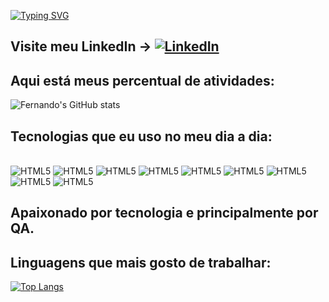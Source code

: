 [![Typing SVG](https://readme-typing-svg.demolab.com?font=Fira+Code&pause=1000&width=435&lines=Ol%C3%A1!+Seja+bem+vindo+ao+meu+GitHub+%F0%9F%A4%97+++.+)](https://git.io/typing-svg)

## Visite meu LinkedIn -> [![LinkedIn](https://img.shields.io/badge/LinkedIn-0077B5?style=for-the-badge&logo=linkedin&logoColor=white)](https://www.linkedin.com/in/fernando-vitor/)

## Aqui está meus percentual de atividades:
![Fernando's GitHub stats](https://github-readme-stats.vercel.app/api?username=fernandovas&show_icons=true&theme=radical)

## Tecnologias que eu uso no meu dia a dia:
<div style="display: inline_block"><br/>
  <img align-"center" alt="HTML5" src="https://img.shields.io/badge/JavaScript-F7DF1E?style=for-the-badge&logo=javascript&logoColor=black" />
  <img align-"center" alt="HTML5" src="https://img.shields.io/badge/Python-3776AB?style=for-the-badge&logo=python&logoColor=white" />
  <img align-"center" alt="HTML5" src="https://img.shields.io/badge/testing%20library-323330?style=for-the-badge&logo=testing-library&logoColor=red" />
  <img align-"center" alt="HTML5" src="https://img.shields.io/badge/Java-ED8B00?style=for-the-badge&logo=openjdk&logoColor=white" />
  <img align-"center" alt="HTML5" src="https://img.shields.io/badge/HTML5-E34F26?style=for-the-badge&logo=html5&logoColor=white" />
  <img align-"center" alt="HTML5" src="https://img.shields.io/badge/Node.js-43853D?style=for-the-badge&logo=node.js&logoColor=white" />
  <img align-"center" alt="HTML5" src="https://img.shields.io/badge/IntelliJ_IDEA-000000.svg?style=for-the-badge&logo=intellij-idea&logoColor=white" />
  <img align-"center" alt="HTML5" src="https://img.shields.io/badge/Visual_Studio_Code-0078D4?style=for-the-badge&logo=visual%20studio%20code&logoColor=white" />
  <img align-"center" alt="HTML5" src="https://img.shields.io/badge/Android_Studio-3DDC84?style=for-the-badge&logo=android-studio&logoColor=white" /
  <img align-"center" alt="HTML5" src="https://img.shields.io/badge/Cypress-17202C?style=for-the-badge&logo=cypress&logoColor=white" /
  <img align-"center" alt="HTML5" src="https://img.shields.io/badge/Cucumber-43B02A?style=for-the-badge&logo=cucumber&logoColor=white" /
  <img align-"center" alt="HTML5" src="https://img.shields.io/badge/Robot%20Framework-000000?style=for-the-badge&logo=robot-framework&logoColor=white" /
  <img align-"center" alt="HTML5" src="https://img.shields.io/badge/Selenium-43B02A?style=for-the-badge&logo=Selenium&logoColor=white" /
  <img align-"center" alt="HTML5" src="https://img.shields.io/badge/Postman-FF6C37?style=for-the-badge&logo=Postman&logoColor=white" /
  <img align-"center" alt="HTML5" src="" /
</div>

## Apaixonado por tecnologia e principalmente por QA.



## Linguagens que mais gosto de trabalhar:

[![Top Langs](https://github-readme-stats.vercel.app/api/top-langs/?username=anuraghazra&layout=donut)](https://github.com/anuraghazra/github-readme-stats)


